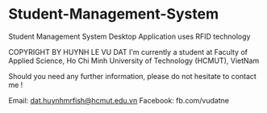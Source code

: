 # Student-Management-System
Student Management System Desktop Application uses RFID technology

COPYRIGHT BY HUYNH LE VU DAT
I'm currently a student at Faculty of Applied Science, Ho Chi Minh University of Technology (HCMUT), VietNam

Should you need any further information, please do not hesitate to contact me !

Email: dat.huynhmrfish@hcmut.edu.vn
Facebook: fb.com/vudatne
